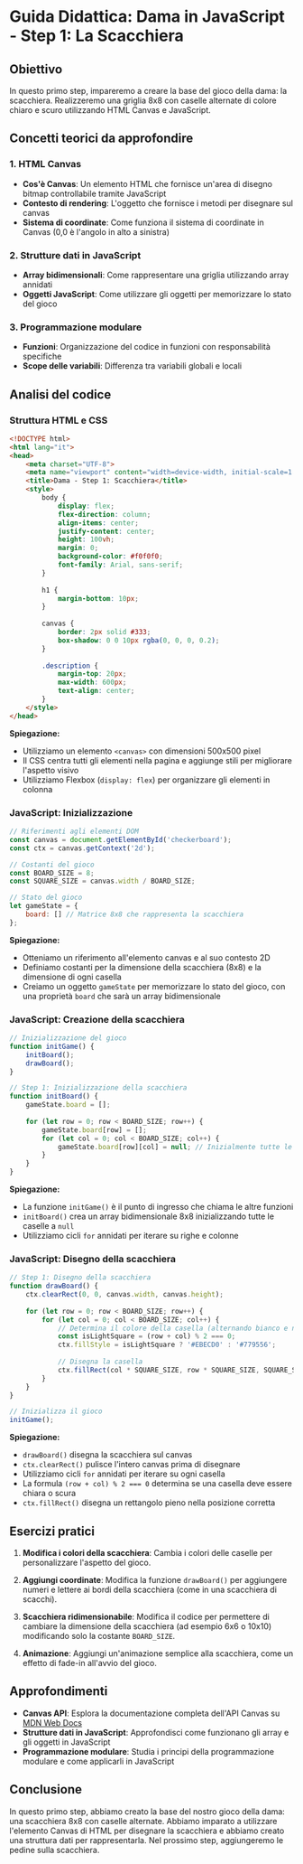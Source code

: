 # Guida Didattica: Dama in JavaScript - Step 1: La Scacchiera

## Obiettivo
In questo primo step, impareremo a creare la base del gioco della dama: la scacchiera. Realizzeremo una griglia 8x8 con caselle alternate di colore chiaro e scuro utilizzando HTML Canvas e JavaScript.

## Concetti teorici da approfondire

### 1. HTML Canvas
- **Cos'è Canvas**: Un elemento HTML che fornisce un'area di disegno bitmap controllabile tramite JavaScript
- **Contesto di rendering**: L'oggetto che fornisce i metodi per disegnare sul canvas
- **Sistema di coordinate**: Come funziona il sistema di coordinate in Canvas (0,0 è l'angolo in alto a sinistra)

### 2. Strutture dati in JavaScript
- **Array bidimensionali**: Come rappresentare una griglia utilizzando array annidati
- **Oggetti JavaScript**: Come utilizzare gli oggetti per memorizzare lo stato del gioco

### 3. Programmazione modulare
- **Funzioni**: Organizzazione del codice in funzioni con responsabilità specifiche
- **Scope delle variabili**: Differenza tra variabili globali e locali

## Analisi del codice

### Struttura HTML e CSS
```html
<!DOCTYPE html>
<html lang="it">
<head>
    <meta charset="UTF-8">
    <meta name="viewport" content="width=device-width, initial-scale=1.0">
    <title>Dama - Step 1: Scacchiera</title>
    <style>
        body {
            display: flex;
            flex-direction: column;
            align-items: center;
            justify-content: center;
            height: 100vh;
            margin: 0;
            background-color: #f0f0f0;
            font-family: Arial, sans-serif;
        }
        
        h1 {
            margin-bottom: 10px;
        }
        
        canvas {
            border: 2px solid #333;
            box-shadow: 0 0 10px rgba(0, 0, 0, 0.2);
        }
        
        .description {
            margin-top: 20px;
            max-width: 600px;
            text-align: center;
        }
    </style>
</head>
```

**Spiegazione:**
- Utilizziamo un elemento `<canvas>` con dimensioni 500x500 pixel
- Il CSS centra tutti gli elementi nella pagina e aggiunge stili per migliorare l'aspetto visivo
- Utilizziamo Flexbox (`display: flex`) per organizzare gli elementi in colonna

### JavaScript: Inizializzazione

```javascript
// Riferimenti agli elementi DOM
const canvas = document.getElementById('checkerboard');
const ctx = canvas.getContext('2d');

// Costanti del gioco
const BOARD_SIZE = 8;
const SQUARE_SIZE = canvas.width / BOARD_SIZE;

// Stato del gioco
let gameState = {
    board: [] // Matrice 8x8 che rappresenta la scacchiera
};
```

**Spiegazione:**
- Otteniamo un riferimento all'elemento canvas e al suo contesto 2D
- Definiamo costanti per la dimensione della scacchiera (8x8) e la dimensione di ogni casella
- Creiamo un oggetto `gameState` per memorizzare lo stato del gioco, con una proprietà `board` che sarà un array bidimensionale

### JavaScript: Creazione della scacchiera

```javascript
// Inizializzazione del gioco
function initGame() {
    initBoard();
    drawBoard();
}

// Step 1: Inizializzazione della scacchiera
function initBoard() {
    gameState.board = [];
    
    for (let row = 0; row < BOARD_SIZE; row++) {
        gameState.board[row] = [];
        for (let col = 0; col < BOARD_SIZE; col++) {
            gameState.board[row][col] = null; // Inizialmente tutte le caselle sono vuote
        }
    }
}
```

**Spiegazione:**
- La funzione `initGame()` è il punto di ingresso che chiama le altre funzioni
- `initBoard()` crea un array bidimensionale 8x8 inizializzando tutte le caselle a `null`
- Utilizziamo cicli `for` annidati per iterare su righe e colonne

### JavaScript: Disegno della scacchiera

```javascript
// Step 1: Disegno della scacchiera
function drawBoard() {
    ctx.clearRect(0, 0, canvas.width, canvas.height);
    
    for (let row = 0; row < BOARD_SIZE; row++) {
        for (let col = 0; col < BOARD_SIZE; col++) {
            // Determina il colore della casella (alternando bianco e nero)
            const isLightSquare = (row + col) % 2 === 0;
            ctx.fillStyle = isLightSquare ? '#EBECD0' : '#779556';
            
            // Disegna la casella
            ctx.fillRect(col * SQUARE_SIZE, row * SQUARE_SIZE, SQUARE_SIZE, SQUARE_SIZE);
        }
    }
}

// Inizializza il gioco
initGame();
```

**Spiegazione:**
- `drawBoard()` disegna la scacchiera sul canvas
- `ctx.clearRect()` pulisce l'intero canvas prima di disegnare
- Utilizziamo cicli `for` annidati per iterare su ogni casella
- La formula `(row + col) % 2 === 0` determina se una casella deve essere chiara o scura
- `ctx.fillRect()` disegna un rettangolo pieno nella posizione corretta

## Esercizi pratici

1. **Modifica i colori della scacchiera**: Cambia i colori delle caselle per personalizzare l'aspetto del gioco.

2. **Aggiungi coordinate**: Modifica la funzione `drawBoard()` per aggiungere numeri e lettere ai bordi della scacchiera (come in una scacchiera di scacchi).

3. **Scacchiera ridimensionabile**: Modifica il codice per permettere di cambiare la dimensione della scacchiera (ad esempio 6x6 o 10x10) modificando solo la costante `BOARD_SIZE`.

4. **Animazione**: Aggiungi un'animazione semplice alla scacchiera, come un effetto di fade-in all'avvio del gioco.

## Approfondimenti

- **Canvas API**: Esplora la documentazione completa dell'API Canvas su [MDN Web Docs](https://developer.mozilla.org/en-US/docs/Web/API/Canvas_API)
- **Strutture dati in JavaScript**: Approfondisci come funzionano gli array e gli oggetti in JavaScript
- **Programmazione modulare**: Studia i principi della programmazione modulare e come applicarli in JavaScript

## Conclusione

In questo primo step, abbiamo creato la base del nostro gioco della dama: una scacchiera 8x8 con caselle alternate. Abbiamo imparato a utilizzare l'elemento Canvas di HTML per disegnare la scacchiera e abbiamo creato una struttura dati per rappresentarla. Nel prossimo step, aggiungeremo le pedine sulla scacchiera.